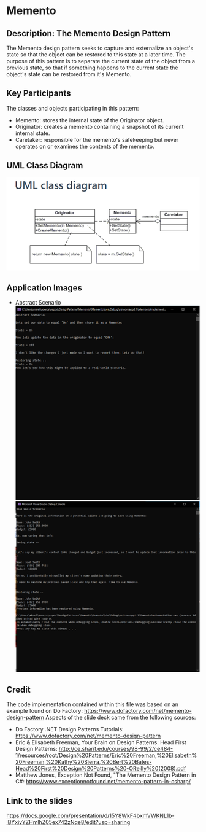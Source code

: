 # Memento

## Description: The Memento Design Pattern
The Memento design pattern seeks to capture and externalize an object's state so that the object can be restored to this state at a later time.
The purpose of this pattern is to separate the current state of the object from a previous state, so that if something happens to the current state the object's state can be restored from it's Memento.

## Key Participants
The classes and objects participating in this pattern:
- Memento: stores the internal state of the Originator object.
- Originator:  creates a memento containing a snapshot of its current internal state.
- Caretaker: responsible for the memento's safekeeping but never operates on or examines the contents of the memento.

## UML Class Diagram
![Memento UML](Assets/UMLClassDiagram.png)

## Application Images

- Abstract Scenario
![Abstract Scenario](Assets/AbstractScenario.png)
![Real World Scenario](Assets/RealWorldScenario.png)

## Credit
The code implementation contained within this file was based on an example found on Do Factory: https://www.dofactory.com/net/memento-design-pattern
Aspects of the slide deck came from the following sources:
- Do Factory .NET Design Patterns Tutorials: https://www.dofactory.com/net/memento-design-pattern
- Eric & Elisabeth Freeman, Your Brain on Design Patterns: Head First Design Patterns: http://ce.sharif.edu/courses/98-99/2/ce484-1/resources/root/Design%20Patterns/Eric%20Freeman,%20Elisabeth%20Freeman,%20Kathy%20Sierra,%20Bert%20Bates-Head%20First%20Design%20Patterns%20-OReilly%20(2008).pdf
- Matthew Jones, Exception Not Found, "The Memento Design Pattern in C#: https://www.exceptionnotfound.net/memento-pattern-in-csharp/

## Link to the slides
https://docs.google.com/presentation/d/15Y8WkF4bxmVWKNL1b-lBYxivYZHmlhZ05ex742zNqe8/edit?usp=sharing